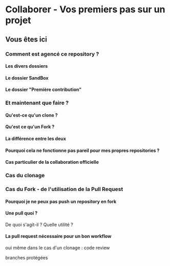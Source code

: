 # Collaborer - Vos premiers pas sur un projet

## Vous êtes ici

### Comment est agencé ce repository ?

#### Les divers dossiers

#### Le dossier SandBox

#### Le dossier "Première contribution"

### Et maintenant que faire ?

#### Qu'est-ce qu'un clone ?

#### Qu'est ce qu'un Fork ?

#### La différence entre les deux

#### Pourquoi cela ne fonctionne pas pareil pour mes propres repositories ?

#### Cas particulier de la collaboration officielle

### Cas du clonage

### Cas du Fork - de l'utilisation de la Pull Request

#### Pourquoi je ne peux pas push un repository en fork

#### Une pull quoi ?

De quoi s'agit-il ? Quelle utilité ?

#### La pull request nécessaire pour un bon workflow

oui même dans le cas d'un clonage : code review

branches protégées